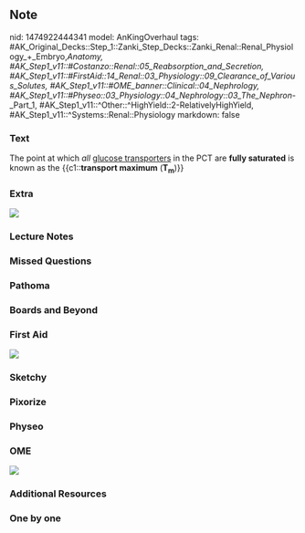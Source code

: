 ## Note
nid: 1474922444341
model: AnKingOverhaul
tags: #AK_Original_Decks::Step_1::Zanki_Step_Decks::Zanki_Renal::Renal_Physiology_+_Embryo,_Anatomy, #AK_Step1_v11::#Costanzo::Renal::05_Reabsorption_and_Secretion, #AK_Step1_v11::#FirstAid::14_Renal::03_Physiology::09_Clearance_of_Various_Solutes, #AK_Step1_v11::#OME_banner::Clinical::04_Nephrology, #AK_Step1_v11::#Physeo::03_Physiology::04_Nephrology::03_The_Nephron_-_Part_1, #AK_Step1_v11::^Other::^HighYield::2-RelativelyHighYield, #AK_Step1_v11::^Systems::Renal::Physiology
markdown: false

### Text
<div>
  The point at which <i>all</i> <u>glucose transporters</u> in the
  PCT are <b>fully saturated</b> is known as the {{c1::<b>transport
  maximum</b> (<b>T<sub>m</sub></b>)}}
</div>

### Extra
<img src="paste-413691249951068.jpg">

### Lecture Notes


### Missed Questions


### Pathoma


### Boards and Beyond


### First Aid
<img src="tmpggw6nk.png">

### Sketchy


### Pixorize


### Physeo


### OME
<div class="ome-widget">
  <a href=
  "https://onlinemeded.org/spa/nephrology?ref=anki"><img src=
  "_OME_AnkiFlashcards_Topic_1.png"></a>
</div>

### Additional Resources


### One by one

